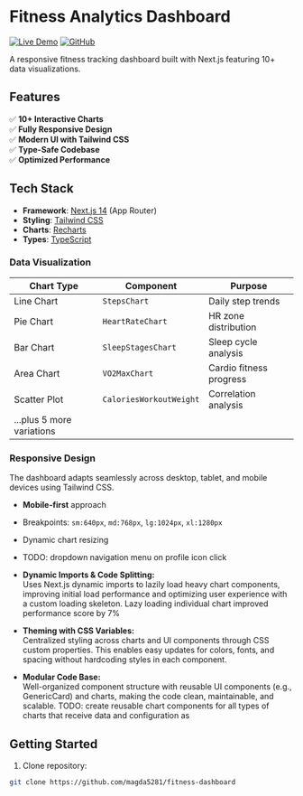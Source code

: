 # Fitness Analytics Dashboard

[![Live Demo](https://img.shields.io/badge/demo-vercel-blue)](https://fitness-dashboard-orpin.vercel.app/)
[![GitHub](https://img.shields.io/badge/source-github-black)](https://github.com/magda5281/fitness-dashboard)

A responsive fitness tracking dashboard built with Next.js featuring 10+ data visualizations.

## Features

✅ **10+ Interactive Charts**  
✅ **Fully Responsive Design**  
✅ **Modern UI with Tailwind CSS**  
✅ **Type-Safe Codebase**  
✅ **Optimized Performance**

## Tech Stack

- **Framework**: [Next.js 14](https://nextjs.org/) (App Router)
- **Styling**: [Tailwind CSS](https://tailwindcss.com/)
- **Charts**: [Recharts](https://recharts.org/)
- **Types**: [TypeScript](https://www.typescriptlang.org/)

### Data Visualization

| Chart Type                | Component               | Purpose                 |
| ------------------------- | ----------------------- | ----------------------- |
| Line Chart                | `StepsChart`            | Daily step trends       |
| Pie Chart                 | `HeartRateChart`        | HR zone distribution    |
| Bar Chart                 | `SleepStagesChart`      | Sleep cycle analysis    |
| Area Chart                | `VO2MaxChart`           | Cardio fitness progress |
| Scatter Plot              | `CaloriesWorkoutWeight` | Correlation analysis    |
| ...plus 5 more variations |                         |                         |

### Responsive Design

The dashboard adapts seamlessly across desktop, tablet, and mobile devices using Tailwind CSS.

- **Mobile-first** approach
- Breakpoints: `sm:640px`, `md:768px`, `lg:1024px`, `xl:1280px`
- Dynamic chart resizing
- TODO: dropdown navigation menu on profile icon click

- **Dynamic Imports & Code Splitting:**  
  Uses Next.js dynamic imports to lazily load heavy chart components, improving initial load performance and optimizing user experience with a custom loading skeleton.
  Lazy loading individual chart improved performance score by 7%

- **Theming with CSS Variables:**  
  Centralized styling across charts and UI components through CSS custom properties. This enables easy updates for colors, fonts, and spacing without hardcoding styles in each component.

- **Modular Code Base:**  
   Well-organized component structure with reusable UI components (e.g., GenericCard) and charts, making the code clean, maintainable, and scalable.
  TODO: create reusable chart components for all types of charts that receive data and configuration as

## Getting Started

1. Clone repository:

```bash
git clone https://github.com/magda5281/fitness-dashboard


```
